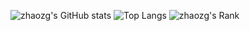 
![zhaozg's GitHub stats](https://github-readme-stats.vercel.app/api?username=zhaozg&count_private=true&show_icons=true&hide_title=true)
![Top Langs](https://github-readme-stats.vercel.app/api/top-langs/?username=zhaozg&show_icons=true&layout=compact)
![zhaozg's Rank](https://github-profile-trophy.vercel.app/?username=zhaozg)

<!--
**zhaozg/zhaozg** is a ✨ _special_ ✨ repository because its `README.md` (this file) appears on your GitHub profile.

Here are some ideas to get you started:

- 🔭 I’m currently working on ...
- 🌱 I’m currently learning ...
- 👯 I’m looking to collaborate on ...
- 🤔 I’m looking for help with ...
- 💬 Ask me about ...
- 📫 How to reach me: ...
- 😄 Pronouns: ...
- ⚡ Fun fact: ...
-->

